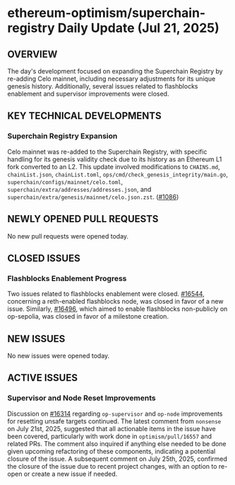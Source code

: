 # ethereum-optimism/superchain-registry Daily Update (Jul 21, 2025)
## OVERVIEW 
The day's development focused on expanding the Superchain Registry by re-adding Celo mainnet, including necessary adjustments for its unique genesis history. Additionally, several issues related to flashblocks enablement and supervisor improvements were closed.

## KEY TECHNICAL DEVELOPMENTS

### Superchain Registry Expansion
Celo mainnet was re-added to the Superchain Registry, with specific handling for its genesis validity check due to its history as an Ethereum L1 fork converted to an L2. This update involved modifications to `CHAINS.md`, `chainList.json`, `chainList.toml`, `ops/cmd/check_genesis_integrity/main.go`, `superchain/configs/mainnet/celo.toml`, `superchain/extra/addresses/addresses.json`, and `superchain/extra/genesis/mainnet/celo.json.zst`. ([#1086](https://github.com/ethereum-optimism/superchain-registry/pull/1086))

## NEWLY OPENED PULL REQUESTS
No new pull requests were opened today.

## CLOSED ISSUES

### Flashblocks Enablement Progress
Two issues related to flashblocks enablement were closed. [#16544](https://github.com/ethereum-optimism/superchain-registry/issues/16544), concerning a reth-enabled flashblocks node, was closed in favor of a new issue. Similarly, [#16496](https://github.com/ethereum-optimism/superchain-registry/issues/16496), which aimed to enable flashblocks non-publicly on op-sepolia, was closed in favor of a milestone creation.

## NEW ISSUES
No new issues were opened today.

## ACTIVE ISSUES

### Supervisor and Node Reset Improvements
Discussion on [#16314](https://github.com/ethereum-optimism/superchain-registry/issues/16314) regarding `op-supervisor` and `op-node` improvements for resetting unsafe targets continued. The latest comment from `nonsense` on July 21st, 2025, suggested that all actionable items in the issue have been covered, particularly with work done in `optimism/pull/16557` and related PRs. The comment also inquired if anything else needed to be done given upcoming refactoring of these components, indicating a potential closure of the issue. A subsequent comment on July 25th, 2025, confirmed the closure of the issue due to recent project changes, with an option to re-open or create a new issue if needed.